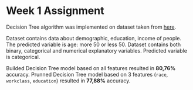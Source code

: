 # Week 1 Assignment

Decision Tree algorithm was implemented on dataset taken from [here](https://archive.ics.uci.edu/ml/machine-learning-databases/adult/). 

Dataset contains data about demographic, education, income of people. The predicted variable is age: more 50 or less 50. Dataset contains both binary, categorical and numerical explanatory variables. Predicted variable is categorical.

Builded Decision Tree model based on all features resulted in **80,76%** accuracy.
Prunned Decision Tree model based on 3 features (`race`, `workclass`, `education`) resulted in **77,88%** accuracy.